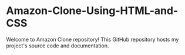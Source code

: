 # Amazon-Clone-Using-HTML-and-CSS
 Welcome to Amazon Clone repository! This GitHub repository hosts my project's source code and documentation.
